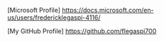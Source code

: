 [Microsoft Profile] https://docs.microsoft.com/en-us/users/fredericklegaspi-4116/

[My GitHub Profile] https://github.com/flegaspi700

